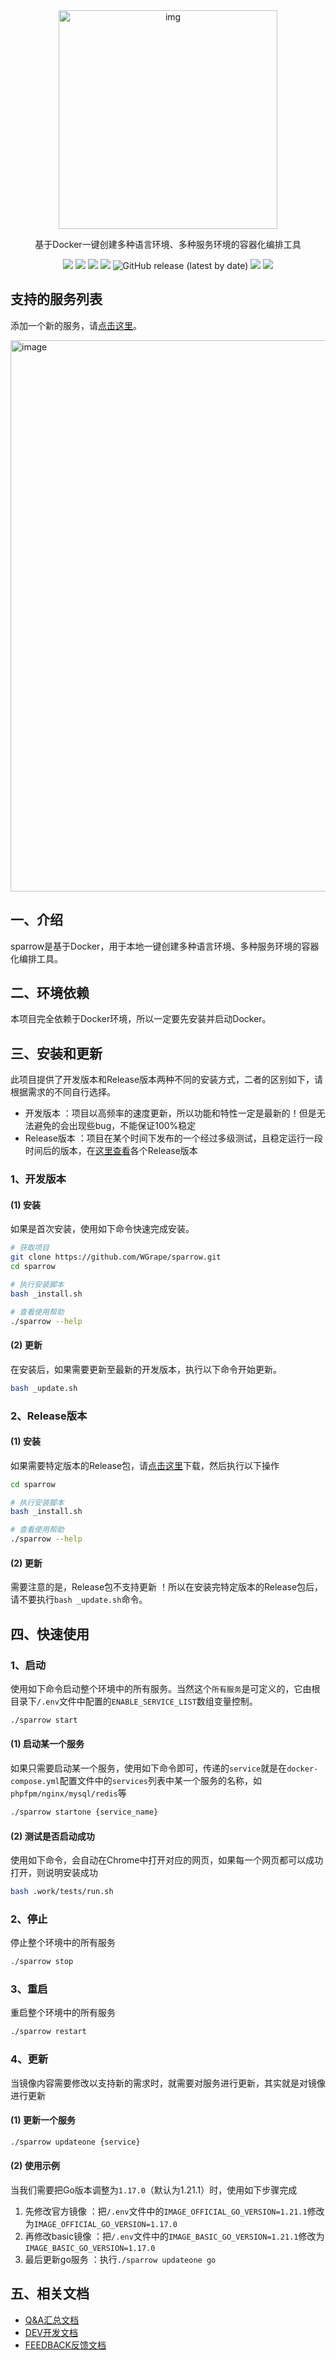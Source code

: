 <div align="center" >
    <img width="350" alt="img" src="https://github.com/WGrape/sparrow/assets/35942268/ab3ef3f3-8625-41df-99ed-50edde47a68e">
</div>

<div align="center">
    <p>基于Docker一键创建多种语言环境、多种服务环境的容器化编排工具</p>
</div>

<p align="center">
    <a href="https://www.oscs1024.com/project/oscs/WGrape/sparrow?ref=badge_small" alt="OSCS Status"><img src="https://www.oscs1024.com/platform/badge/WGrape/sparrow.svg?size=small"/></a>
    <img src="https://img.shields.io/badge/dockerdesktop-4.10.0+-red.svg">
    <img src="https://img.shields.io/badge/docker-18.01+-red.svg">
    <img src="https://img.shields.io/badge/dockercompose-1.20.0+-red.svg">
    <img alt="GitHub release (latest by date)" src="https://img.shields.io/github/v/release/wgrape/sparrow">
    <a href="LICENSE"><img src="https://img.shields.io/badge/license-MIT-green.svg"></a>
    <a href="./README.zh-CN.md"><img src="https://img.shields.io/badge/doc-中文-green.svg"></a>
</p>

## 支持的服务列表

添加一个新的服务，请[点击这里](https://github.com/WGrape/sparrow/issues/4)。

<img width="882" alt="image" src="https://github.com/WGrape/sparrow/assets/35942268/5bf35edb-7b5f-4407-86e8-f1fcc1815e03">

## 一、介绍
sparrow是基于Docker，用于本地一键创建多种语言环境、多种服务环境的容器化编排工具。

## 二、环境依赖
本项目完全依赖于Docker环境，所以一定要先安装并启动Docker。

## 三、安装和更新

此项目提供了开发版本和Release版本两种不同的安装方式，二者的区别如下，请根据需求的不同自行选择。

- 开发版本 ：项目以高频率的速度更新，所以功能和特性一定是最新的！但是无法避免的会出现些bug，不能保证100%稳定
- Release版本 ：项目在某个时间下发布的一个经过多级测试，且稳定运行一段时间后的版本，在[这里查看](https://github.com/WGrape/sparrow/releases)各个Release版本

### 1、开发版本

#### (1) 安装

如果是首次安装，使用如下命令快速完成安装。

```bash
# 获取项目
git clone https://github.com/WGrape/sparrow.git
cd sparrow

# 执行安装脚本
bash _install.sh

# 查看使用帮助
./sparrow --help
```

#### (2) 更新

在安装后，如果需要更新至最新的开发版本，执行以下命令开始更新。

```bash
bash _update.sh
```

### 2、Release版本

#### (1) 安装

如果需要特定版本的Release包，请[点击这里](https://github.com/WGrape/sparrow/releases)下载，然后执行以下操作

```bash
cd sparrow

# 执行安装脚本
bash _install.sh

# 查看使用帮助
./sparrow --help
```

#### (2) 更新

需要注意的是，Release包不支持更新 ！所以在安装完特定版本的Release包后，请不要执行```bash _update.sh```命令。


## 四、快速使用

### 1、启动

使用如下命令启动整个环境中的所有服务。当然这个```所有服务```是可定义的，它由根目录下```/.env```文件中配置的```ENABLE_SERVICE_LIST```数组变量控制。

```bash
./sparrow start
```

#### (1) 启动某一个服务

如果只需要启动某一个服务，使用如下命令即可，传递的```service```就是在```docker-compose.yml```配置文件中的```services```列表中某一个服务的名称，如```phpfpm/nginx/mysql/redis```等

```bash
./sparrow startone {service_name}
```

#### (2) 测试是否启动成功

使用如下命令，会自动在Chrome中打开对应的网页，如果每一个网页都可以成功打开，则说明安装成功

```bash
bash .work/tests/run.sh
```

### 2、停止

停止整个环境中的所有服务

```bash
./sparrow stop
```

### 3、重启

重启整个环境中的所有服务

```bash
./sparrow restart
```

### 4、更新

当镜像内容需要修改以支持新的需求时，就需要对服务进行更新，其实就是对镜像进行更新

#### (1) 更新一个服务

```bash
./sparrow updateone {service}
```

#### (2) 使用示例

当我们需要把Go版本调整为```1.17.0```（默认为1.21.1）时，使用如下步骤完成

1. 先修改官方镜像 ：把```/.env```文件中的```IMAGE_OFFICIAL_GO_VERSION=1.21.1```修改为```IMAGE_OFFICIAL_GO_VERSION=1.17.0```
2. 再修改basic镜像 ：把```/.env```文件中的```IMAGE_BASIC_GO_VERSION=1.21.1```修改为```IMAGE_BASIC_GO_VERSION=1.17.0```
3. 最后更新go服务 ：执行```./sparrow updateone go```

## 五、相关文档

- [Q&A汇总文档](.work/extra/doc/QA.md)
- [DEV开发文档](.work/extra/doc/DEV.md)
- [FEEDBACK反馈文档](.work/extra/doc/FEEDBACK.md)
